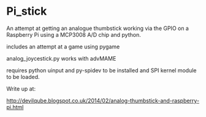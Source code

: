 Pi_stick
========

An attempt at getting an analogue thumbstick working via the GPIO on a Raspberry Pi using a MCP3008 A/D chip and python.

includes an attempt at a game using pygame

analog_joycestick.py works with advMAME

requires python uinput and py-spidev to be installed and SPI kernel module to be loaded.

Write up at:

http://devilqube.blogspot.co.uk/2014/02/analog-thumbstick-and-raspberry-pi.html



